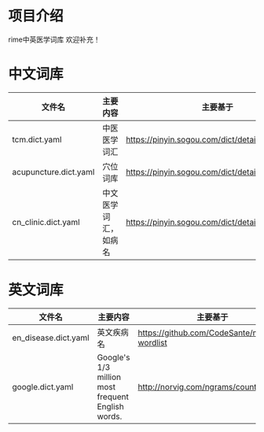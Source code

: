 # 项目介绍
rime中英医学词库
欢迎补充！

# 中文词库

| 文件名                | 主要内容             | 主要基于                                         |
| --------------------- | -------------------- | ------------------------------------------------ |
| tcm.dict.yaml         | 中医医学词汇         | https://pinyin.sogou.com/dict/detail/index/2739  |
| acupuncture.dict.yaml | 穴位词库             | https://pinyin.sogou.com/dict/detail/index/75844 |
| cn_clinic.dict.yaml   | 中文医学词汇，如病名 | https://pinyin.sogou.com/dict/detail/index/15125 |



# 英文词库

| 文件名               | 主要内容                                          | 主要基于                                      |
| -------------------- | ------------------------------------------------- | --------------------------------------------- |
| en_disease.dict.yaml | 英文疾病名                                        | https://github.com/CodeSante/medical-wordlist |
| google.dict.yaml     | Google's 1/3 million most frequent English words. | http://norvig.com/ngrams/count_1w.txt         |

